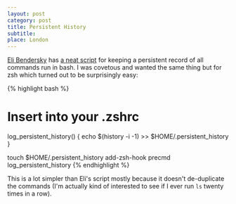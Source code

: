 ```yaml
---
layout: post
category: post
title: Persistent History
subtitle:
place: London
---
```


[Eli Bendersky](http://eli.thegreenplace.net/) has [a neat script](http://eli.thegreenplace.net/2013/06/11/keeping-persistent-history-in-bash)
for keeping a persistent record of all commands run in bash.
I was covetous and wanted the same thing but for zsh which turned out to be surprisingly easy:

{% highlight bash %}
# Insert into your .zshrc
log_persistent_history() {
    echo $(history -i -1) >> $HOME/.persistent_history
}

touch $HOME/.persistent_history
add-zsh-hook precmd log_persistent_history
{% endhighlight %}

This is a lot simpler than Eli's script mostly because it doesn't de-duplicate
the commands (I'm actually kind of interested to see if I ever run `ls` twenty
times in a row).



